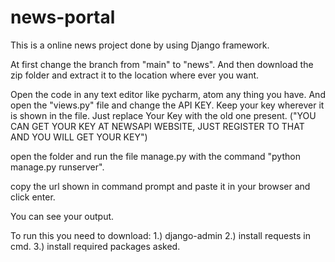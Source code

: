 # news-portal
This is a online news project done by using Django framework.

At first change the branch from "main" to "news".
And then download the zip folder and extract it to the location where ever you want.

Open the code in any text editor like pycharm, atom any thing you have.
And open the "views.py" file and change the API KEY. Keep your key wherever it is shown in the file. Just replace Your Key with the old one present.
("YOU CAN GET YOUR KEY AT NEWSAPI WEBSITE, JUST REGISTER TO THAT AND YOU WILL GET YOUR KEY")

open the folder and run the file manage.py with the command "python manage.py runserver".

copy the url shown in command prompt and paste it in your browser and click enter.

You can see your output.


To run this you need to download:
1.) django-admin
2.) install requests in cmd.
3.) install required packages asked.
